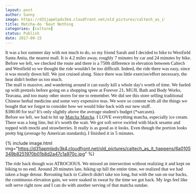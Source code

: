 ```yaml
---
layout: post
author: Sunny
image: https://d31japmlpdv3k4.cloudfront.net/old_pictures/caltech_as_it_happens/6a0105349b8251970b01b8d2a47bd9970c.jpg
title: Matcha-do 'bout Nothing
categories: [culture]
status: Publish
date: 2017-09-15
---
```



<div style="direction: ltr; margin-top: 0in; margin-left: 0in; width: 6.1305in;">
<div style="direction: ltr; margin-top: 0in; margin-left: 0in; width: 6.1305in;">
<p lang="en-CA" style="margin: 0in; font-family: Calibri; font-size: 11.0pt;">It was a hot summer day with not much to do, so my friend Sarah and I decided to bike to Westfield Santa Anita, the nearest mall. It is 4.2 miles away, roughly 7 minutes by car and 24 minutes by bike. Before we left, we checked the route and there is a 750ft difference in elevation between Caltech and Westfield so we thought the ride wouldn't be too difficult. Indeed, the ride there was easy, since it was mostly down hill. We just cruised along. Since there was little exercise/effort necessary, the heat didn't bother us too much.

<p lang="en-CA" style="margin: 0in; font-family: Calibri; font-size: 11.0pt;">
<p lang="en-CA" style="margin: 0in; font-family: Calibri; font-size: 11.0pt;">The mall is massive, and wandering around it can easily kill a whole day's worth of time. We fueled up with pretzels before going on a shopping spree at Forever 21, MUJI, Bath and Body Works, Teavana, and too many other stores for me to remember. We did see this store selling traditional Chinese herbal medicine and some very expensive teas. We were so content with all the things we bought that we forgot to consider how we would bike back with our new stuff.

<p lang="en-CA" style="margin: 0in; font-family: Calibri; font-size: 11.0pt;">

<p lang="en-CA" style="margin: 0in; font-family: Calibri; font-size: 11.0pt;">$380.00 for tea? It's only slightly above the average student's budget (*sarcasm).

<p lang="en-CA" style="margin: 0in; font-family: Calibri; font-size: 11.0pt;">
<p lang="en-CA" style="margin: 0in; font-family: Calibri; font-size: 11.0pt;">Before we left, we had to hit up <a href="https://www.yelp.com/biz/matcha-matcha-arcadia-2">Matcha Matcha</a>. I LOVE everything matcha, especially ice cream. There was a long line, but it's worth the wait. We got soft serve swirled with black sesame and topped with mochi and strawberries. It really is as good as it looks. Even though the portion looks pretty big (average by American standards), I finished it in 5 minutes.

<p lang="en-CA" style="margin: 0in; font-family: Calibri; font-size: 11.0pt;">


{% include image.html img="https://d31japmlpdv3k4.cloudfront.net/old_pictures/caltech_as_it_happens/6a0105349b8251970b01b8d2a47c1a970c.jpg" %}
<p lang="en-CA" style="margin: 0in; font-family: Calibri; font-size: 11.0pt;">
<p lang="en-CA" style="margin: 0in; font-family: Calibri; font-size: 11.0pt;">The ride back though was ATROCIOUS. We missed an intersection without realizing it and kept on biking to no end. Around 20 minutes late, biking up hill the entire time, we realized that we had taken a huge detour. Rerouting back to Caltech didn't take too long, but with the sun on our backs, the continuous elevation gain, we were soaked in sweat by the time we got back. My legs feel like soft serve right now and I can do with another serving of that matcha sundae.

